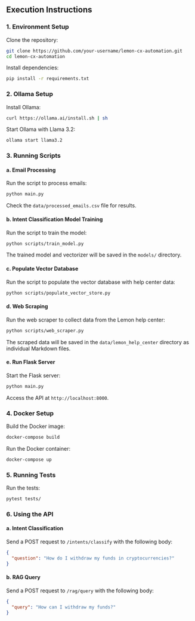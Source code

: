 
## Execution Instructions

### 1. Environment Setup
Clone the repository:
```bash
git clone https://github.com/your-username/lemon-cx-automation.git
cd lemon-cx-automation
```

Install dependencies:
```bash
pip install -r requirements.txt
```

### 2. Ollama Setup
Install Ollama:
```bash
curl https://ollama.ai/install.sh | sh
```

Start Ollama with Llama 3.2:
```bash
ollama start llama3.2
```

### 3. Running Scripts
#### a. Email Processing
Run the script to process emails:
```bash
python main.py
```
Check the `data/processed_emails.csv` file for results.

#### b. Intent Classification Model Training
Run the script to train the model:
```bash
python scripts/train_model.py
```
The trained model and vectorizer will be saved in the `models/` directory.

#### c. Populate Vector Database
Run the script to populate the vector database with help center data:
```bash
python scripts/populate_vector_store.py
```

#### d. Web Scraping
Run the web scraper to collect data from the Lemon help center:
```bash
python scripts/web_scraper.py
```
The scraped data will be saved in the `data/lemon_help_center` directory as individual Markdown files.

#### e. Run Flask Server
Start the Flask server:
```bash
python main.py
```
Access the API at `http://localhost:8000`.

### 4. Docker Setup
Build the Docker image:
```bash
docker-compose build
```

Run the Docker container:
```bash
docker-compose up
```

### 5. Running Tests
Run the tests:
```bash
pytest tests/
```

### 6. Using the API
#### a. Intent Classification
Send a POST request to `/intents/classify` with the following body:
```json
{
  "question": "How do I withdraw my funds in cryptocurrencies?"
}
```

#### b. RAG Query
Send a POST request to `/rag/query` with the following body:
```json
{
  "query": "How can I withdraw my funds?"
}
```
